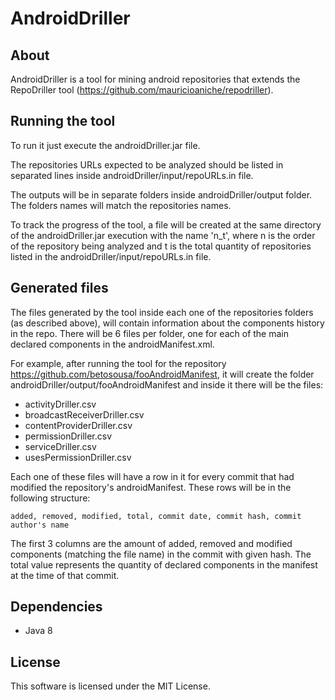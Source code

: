 # AndroidDriller

## About

AndroidDriller is a tool for mining android repositories that extends the RepoDriller tool (https://github.com/mauricioaniche/repodriller).


## Running the tool

To run it just execute the androidDriller.jar file.

The repositories URLs expected to be analyzed should be listed in separated lines inside androidDriller/input/repoURLs.in file.

The outputs will be in separate folders inside androidDriller/output folder. The folders names will match the repositories names.

To track the progress of the tool, a file will be created at the same directory of the androidDriller.jar execution with the  name 'n_t', where n is the order of the repository being analyzed and t is the total quantity of repositories listed in the androidDriller/input/repoURLs.in file.

## Generated files

The files generated by the tool inside each one of the repositories folders (as described above), will contain information about the components history in the repo. There will be 6 files per folder, one for each of the main declared components in the androidManifest.xml.

For example, after running the tool for the repository https://github.com/betosousa/fooAndroidManifest, it will create the folder androidDriller/output/fooAndroidManifest and inside it there will be the files: 

* activityDriller.csv
* broadcastReceiverDriller.csv
* contentProviderDriller.csv
* permissionDriller.csv
* serviceDriller.csv
* usesPermissionDriller.csv

Each one of these files will have a row in it for every commit that had modified the repository's androidManifest. These rows will be in the following structure:

	added, removed, modified, total, commit date, commit hash, commit author's name

The first 3 columns are the amount of added, removed and modified components (matching the file name) in the commit with given hash. The total value represents the quantity of declared components in the manifest at the time of that commit.
     


## Dependencies

* Java 8
 
 
## License

This software is licensed under the MIT License.

 
